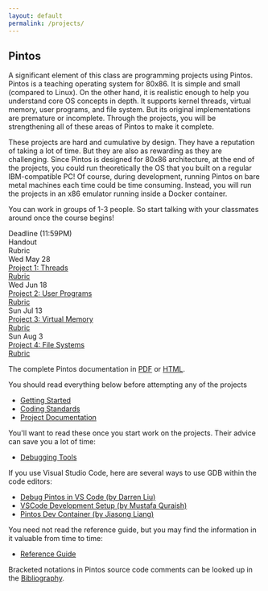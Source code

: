```yaml
---
layout: default
permalink: /projects/
---
```


## Pintos

A significant element of this class are programming projects using Pintos. Pintos is a teaching operating system for 80x86. It is simple and small (compared to Linux). On the other hand, it is realistic enough to help you understand core OS concepts in depth. It supports kernel threads, virtual memory, user programs, and file system. But its original implementations are premature or incomplete. Through the projects, you will be strengthening all of these areas of Pintos to make it complete.

<span class="em">These projects are hard and cumulative by design.</span> They have a reputation of taking a lot of time. But they are also as rewarding as they are challenging. Since Pintos is designed for 80x86 architecture, at the end of the projects, you could run theoretically the OS that you built on a regular IBM-compatible PC! Of course, during development, running Pintos on bare metal machines each time could be time consuming. Instead, you will run the projects in an x86 emulator running inside a Docker container. 

You can work in groups of 1-3 people. So start talking with your classmates around once the course begins!

<div class="grid">
    <div class="hrow row">
        <div class="hcolumn column2">Deadline (11:59PM)</div>
        <div class="column3">Handout</div>
        <div class="column3">Rubric</div>
    </div>
    <div class="row">
        <div class="column2">Wed May 28</div>
        <div class="column3"><a href="WWW/pintos_2.html">Project 1: Threads</a></div>
        <div class="column3"><a href="rubrics/project1.txt">Rubric</a></div>
    </div>
    <div class="row">
        <div class="column2">Wed Jun 18</div>
        <div class="column3"><a href="WWW/pintos_3.html">Project 2: User Programs</a></div>
        <div class="column3"><a href="rubrics/project2.txt">Rubric</a></div>
    </div>
    <div class="row">
        <div class="column2">Sun Jul 13</div>
        <div class="column3"><a href="WWW/pintos_4.html">Project 3: Virtual Memory</a></div>
        <div class="column3"><a href="rubrics/project3.txt">Rubric</a></div>
    </div>
    <div class="row">
        <div class="column2">Sun Aug 3</div>
        <div class="column3"><a href="WWW/pintos_5.html">Project 4: File Systems</a></div>
        <div class="column3"><a href="rubrics/project4.txt">Rubric</a></div>
    </div>
</div>

The complete Pintos documentation in [PDF](WWW/pintos.pdf) or [HTML](WWW/pintos.html).

You should read everything below <span class="em">before attempting any of the projects</span>

- [Getting Started](WWW/pintos_1.html)
- [Coding Standards](WWW/pintos_8.html)
- [Project Documentation](WWW/pintos_9.html)

You'll want to read these once you start work on the projects. Their advice can save you a lot of time:

- [Debugging Tools](WWW/pintos_10.html)

If you use Visual Studio Code, here are several ways to use GDB within the code editors:
- [Debug Pintos in VS Code (by Darren Liu)](../doc/vscode/)
- [VSCode Development Setup (by Mustafa Quraish)](../doc/vscode2/)
- [Pintos Dev Container (by Jiasong Liang)](https://github.com/LiangLouise/pintos_dev_container)

You need not read the reference guide, but you may find the information in it valuable from time to time:

- [Reference Guide](WWW/pintos_6.html)

Bracketed notations in Pintos source code comments can be looked up in the [Bibliography](WWW/pintos_13.html).


